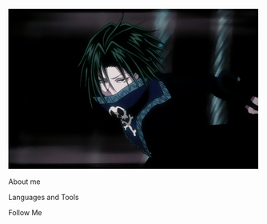 ![Header](https://github.com/Bektur211/Bektur211/blob/main/assets/feitan.gif)

About me

Languages and Tools

Follow Me